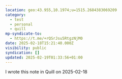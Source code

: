```yaml
---
location: geo:43.955,10.1974;u=1515.2684383069209
category:
  - test
  - personal
  - quill
mp-syndicate-to:
  - https://t.me/+rQSrJsu5RtgzNjM0
date: 2025-02-18T15:21:40.000Z
visibility: public
syndication: []
updated: 2025-02-19T01:33:56+01:00
---
```


<p>I wrote this note in Quill on 2025-02-18</p>